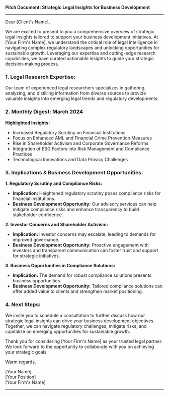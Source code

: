 **Pitch Document: Strategic Legal Insights for Business Development**

---

Dear [Client's Name],

We are excited to present to you a comprehensive overview of strategic legal insights tailored to support your business development initiatives. At [Your Firm's Name], we understand the critical role of legal intelligence in navigating complex regulatory landscapes and unlocking opportunities for sustainable growth. Leveraging our expertise and cutting-edge research capabilities, we have curated actionable insights to guide your strategic decision-making process.

### 1. Legal Research Expertise:
Our team of experienced legal researchers specializes in gathering, analyzing, and distilling information from diverse sources to provide valuable insights into emerging legal trends and regulatory developments.

### 2. Monthly Digest: March 2024
**Highlighted Insights:**
- Increased Regulatory Scrutiny on Financial Institutions
- Focus on Enhanced AML and Financial Crime Prevention Measures
- Rise in Shareholder Activism and Corporate Governance Reforms
- Integration of ESG Factors into Risk Management and Compliance Practices
- Technological Innovations and Data Privacy Challenges

### 3. Implications & Business Development Opportunities:
**1. Regulatory Scrutiny and Compliance Risks:**
- **Implication:** Heightened regulatory scrutiny poses compliance risks for financial institutions.
- **Business Development Opportunity:** Our advisory services can help mitigate compliance risks and enhance transparency to build stakeholder confidence.

**2. Investor Concerns and Shareholder Activism:**
- **Implication:** Investor concerns may escalate, leading to demands for improved governance.
- **Business Development Opportunity:** Proactive engagement with investors and transparent communication can foster trust and support for strategic initiatives.

**3. Business Opportunities in Compliance Solutions:**
- **Implication:** The demand for robust compliance solutions presents business opportunities.
- **Business Development Opportunity:** Tailored compliance solutions can offer added value to clients and strengthen market positioning.

### 4. Next Steps:
We invite you to schedule a consultation to further discuss how our strategic legal insights can drive your business development objectives. Together, we can navigate regulatory challenges, mitigate risks, and capitalize on emerging opportunities for sustainable growth.

Thank you for considering [Your Firm's Name] as your trusted legal partner. We look forward to the opportunity to collaborate with you on achieving your strategic goals.

Warm regards,

[Your Name]  
[Your Position]  
[Your Firm's Name]

---
